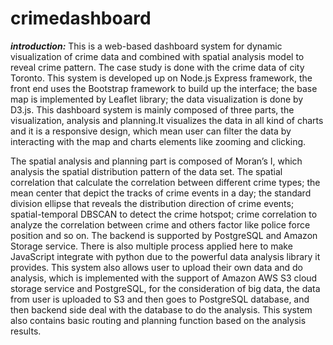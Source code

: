 # crimedashboard
***introduction:***
This is a web-based dashboard system for dynamic visualization of crime data and combined with spatial analysis model to reveal crime pattern. The case study is done with the crime data of city Toronto. This system is developed up on Node.js Express framework, the front end uses the Bootstrap framework to build up the interface; the base map is implemented by Leaflet library; the data visualization is done  by D3.js.
This dashboard system is mainly composed of three parts, the visualization, analysis and planning.It visualizes the data in all kind of charts and it is a responsive design, which mean user can filter the data by interacting with the map and charts elements like zooming and clicking. 
 
The spatial analysis and planning part is composed of Moran’s I, which analysis the spatial distribution pattern of the data set. The spatial correlation that calculate the correlation between different crime types; the mean center that depict the tracks of crime events in a day; the standard division ellipse that reveals the distribution direction of crime events; spatial-temporal DBSCAN to detect the crime hotspot; crime correlation to analyze the correlation between crime and others factor like police force position and so on.
 The backend is supported by PostgreSQL and Amazon Storage service. There is also multiple process applied here to make JavaScript integrate with python due to the powerful data analysis library it provides. This system also allows user to upload their own data and do analysis, which is implemented with the support of Amazon AWS S3 cloud storage service and PostgreSQL, for the consideration of big data, the data from user is uploaded to S3 and then goes to PostgreSQL database, and then backend side deal with the database to do the analysis. This system also contains basic routing and planning function based on the analysis results.
